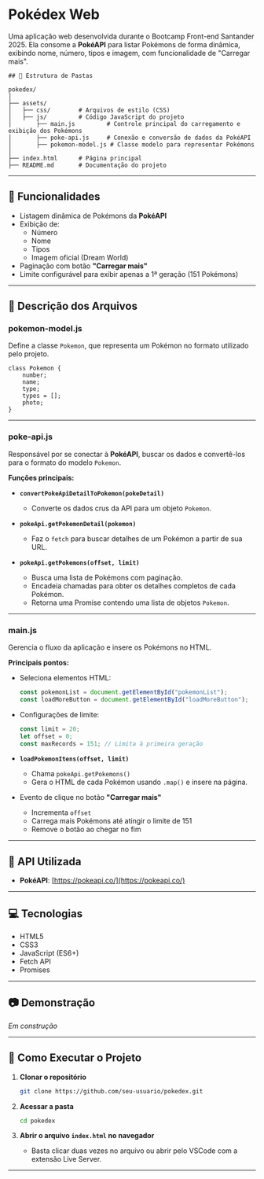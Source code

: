 
# Pokédex Web

Uma aplicação web desenvolvida durante o Bootcamp Front-end Santander 2025. Ela consome a **PokéAPI** para listar Pokémons de forma dinâmica, exibindo nome, número, tipos e imagem, com funcionalidade de "Carregar mais".

```
## 📂 Estrutura de Pastas

pokedex/
│
├── assets/
│   ├── css/        # Arquivos de estilo (CSS)
│   ├── js/         # Código JavaScript do projeto
│       ├── main.js         # Controle principal do carregamento e exibição dos Pokémons
│       ├── poke-api.js     # Conexão e conversão de dados da PokéAPI
│       ├── pokemon-model.js # Classe modelo para representar Pokémons
│
├── index.html      # Página principal
├── README.md       # Documentação do projeto

````
---

## 🚀 Funcionalidades

- Listagem dinâmica de Pokémons da **PokéAPI**
- Exibição de:
  - Número
  - Nome
  - Tipos
  - Imagem oficial (Dream World)
- Paginação com botão **"Carregar mais"**
- Limite configurável para exibir apenas a 1ª geração (151 Pokémons)

---

## 📜 Descrição dos Arquivos

### **pokemon-model.js**
Define a classe `Pokemon`, que representa um Pokémon no formato utilizado pelo projeto.
```
class Pokemon {
    number;
    name;
    type;
    types = [];
    photo;
}
````

---

### **poke-api.js**

Responsável por se conectar à **PokéAPI**, buscar os dados e convertê-los para o formato do modelo `Pokemon`.

**Funções principais:**

* **`convertPokeApiDetailToPokemon(pokeDetail)`**

  * Converte os dados crus da API para um objeto `Pokemon`.
* **`pokeApi.getPokemonDetail(pokemon)`**

  * Faz o `fetch` para buscar detalhes de um Pokémon a partir de sua URL.
* **`pokeApi.getPokemons(offset, limit)`**

  * Busca uma lista de Pokémons com paginação.
  * Encadeia chamadas para obter os detalhes completos de cada Pokémon.
  * Retorna uma Promise contendo uma lista de objetos `Pokemon`.

---

### **main.js**

Gerencia o fluxo da aplicação e insere os Pokémons no HTML.

**Principais pontos:**

* Seleciona elementos HTML:

  ```js
  const pokemonList = document.getElementById("pokemonList");
  const loadMoreButton = document.getElementById("loadMoreButton");
  ```
* Configurações de limite:

  ```js
  const limit = 20;
  let offset = 0;
  const maxRecords = 151; // Limita à primeira geração
  ```
* **`loadPokemonItens(offset, limit)`**

  * Chama `pokeApi.getPokemons()`
  * Gera o HTML de cada Pokémon usando `.map()` e insere na página.
* Evento de clique no botão **"Carregar mais"**

  * Incrementa `offset`
  * Carrega mais Pokémons até atingir o limite de 151
  * Remove o botão ao chegar no fim

---

## 🔗 API Utilizada

* **PokéAPI**: [https://pokeapi.co/](https://pokeapi.co/)

---

## 💻 Tecnologias

* HTML5
* CSS3
* JavaScript (ES6+)
* Fetch API
* Promises

---

## 📷 Demonstração

*Em construção*

---

## 📌 Como Executar o Projeto

1. **Clonar o repositório**

   ```bash
   git clone https://github.com/seu-usuario/pokedex.git
   ```
2. **Acessar a pasta**

   ```bash
   cd pokedex
   ```
3. **Abrir o arquivo `index.html` no navegador**

   * Basta clicar duas vezes no arquivo ou abrir pelo VSCode com a extensão Live Server.

---
